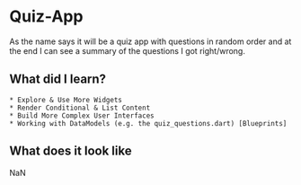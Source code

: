 # Quiz-App

As the name says it will be a quiz app with questions in random order and at the end I can see a summary of the questions I got right/wrong.

## What did I learn?
```
* Explore & Use More Widgets
* Render Conditional & List Content
* Build More Complex User Interfaces
* Working with DataModels (e.g. the quiz_questions.dart) [Blueprints]
```

## What does it look like

NaN
